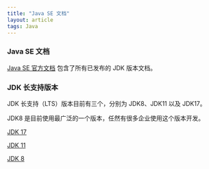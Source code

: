 ```yaml
---
title: "Java SE 文档"
layout: article
tags: Java
---
```


### Java SE 文档

[Java SE 官方文档](https://docs.oracle.com/en/java/javase/) 包含了所有已发布的 JDK 版本文档。


### JDK 长支持版本

JDK 长支持（LTS）版本目前有三个，分别为 JDK8、JDK11 以及 JDK17。

JDK8 是目前使用最广泛的一个版本，任然有很多企业使用这个版本开发。

[JDK 17](https://docs.oracle.com/en/java/javase/17/)

[JDK 11](https://docs.oracle.com/en/java/javase/11)

[JDK 8](https://docs.oracle.com/javase/8/)
